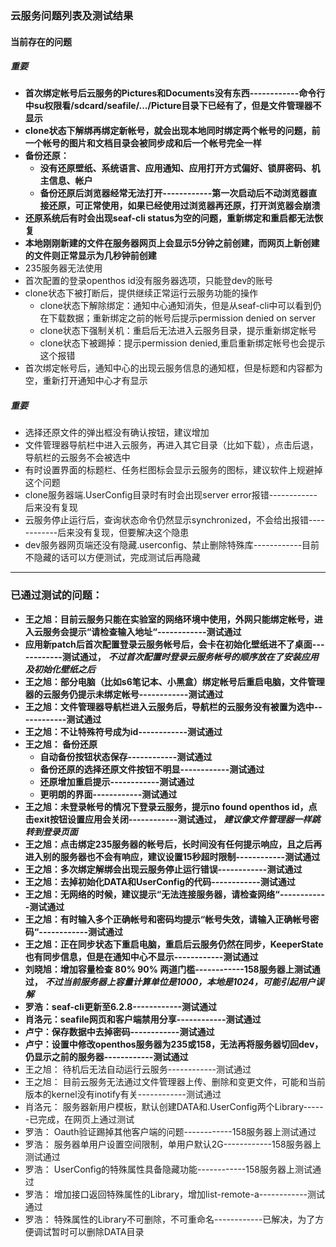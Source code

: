### 云服务问题列表及测试结果
#### 当前存在的问题
##### 重要
- **首次绑定帐号后云服务的Pictures和Documents没有东西------------命令行中su权限看/sdcard/seafile/.../Picture目录下已经有了，但是文件管理器不显示**
- **clone状态下解绑再绑定新帐号，就会出现本地同时绑定两个帐号的问题，前一个帐号的图片和文档目录会被同步成和后一个帐号完全一样**
- **备份还原：**
   - **没有还原壁纸、系统语言、应用通知、应用打开方式偏好、锁屏密码、机主信息、帐户**
   - **备份还原后浏览器经常无法打开------------第一次启动后不动浏览器直接还原，可正常使用，如果已经使用过浏览器再还原，打开浏览器会崩溃**
- **还原系统后有时会出现seaf-cli status为空的问题，重新绑定和重启都无法恢复**
- **本地刚刚新建的文件在服务器网页上会显示5分钟之前创建，而网页上新创建的文件则正常显示为几秒钟前创建**
- 235服务器无法使用
- 首次配置的登录openthos id没有服务器选项，只能登dev的账号
- clone状态下被打断后，提供继续正常运行云服务功能的操作
   - clone状态下解除绑定：通知中心通知消失，但是从seaf-cli中可以看到仍在下载数据；重新绑定之前的帐号后提示permission denied on server
   - clone状态下强制关机：重启后无法进入云服务目录，提示重新绑定帐号
   - clone状态下被踢掉：提示permission denied,重启重新绑定帐号也会提示这个报错
- 首次绑定帐号后，通知中心的出现云服务信息的通知框，但是标题和内容都为空，重新打开通知中心才有显示

##### 重要
- 选择还原文件的弹出框没有确认按钮，建议增加
- 文件管理器导航栏中进入云服务，再进入其它目录（比如下载），点击后退，导航栏的云服务不会被选中
- 有时设置界面的标题栏、任务栏图标会显示云服务的图标，建议软件上规避掉这个问题
- clone服务器端.UserConfig目录时有时会出现server error报错------------后来没有复现
- 云服务停止运行后，查询状态命令仍然显示synchronized，不会给出报错------------后来没有复现，但要解决这个隐患
- dev服务器网页端还没有隐藏.userconfig、禁止删除特殊库------------目前不隐藏的话可以方便测试，完成测试后再隐藏
***
### 已通过测试的问题：
- **王之旭：目前云服务只能在实验室的网络环境中使用，外网只能绑定帐号，进入云服务会提示“请检查输入地址“------------测试通过**
- **应用新patch后首次配置登录云服务帐号后，会卡在初始化壁纸进不了桌面------------测试通过，** ***不过首次配置时登录云服务帐号的顺序放在了安装应用及初始化壁纸之后***
- **王之旭：部分电脑（比如s6笔记本、小黑盒）绑定帐号后重启电脑，文件管理器的云服务仍提示未绑定帐号------------测试通过**
- **王之旭：文件管理器导航栏进入云服务后，导航栏的云服务没有被置为选中------------测试通过**
- **王之旭：不让特殊符号成为id------------测试通过**
- **王之旭： 备份还原**
   - **自动备份按钮状态保存------------测试通过**
   - **备份还原的选择还原文件按钮不明显------------测试通过**
   - **还原增加重启提示------------测试通过**
   - **更明朗的界面------------测试通过**
- **王之旭：未登录帐号的情况下登录云服务，提示no found openthos id，点击exit按钮设置应用会关闭------------测试通过，** ***建议像文件管理器一样跳转到登录页面***
- **王之旭：点击绑定235服务器的帐号后，长时间没有任何提示响应，且之后再进入别的服务器也不会有响应，建议设置15秒超时限制------------测试通过**
- **王之旭：多次绑定解绑会出现云服务停止运行错误------------测试通过**
- **王之旭：去掉初始化DATA和UserConfig的代码------------测试通过**
- **王之旭：无网络的时候，建议提示“无法连接服务器，请检查网络“------------测试通过**
- **王之旭：有时输入多个正确帐号和密码均提示“帐号失效，请输入正确帐号密码“------------测试通过**
- **王之旭：正在同步状态下重启电脑，重启后云服务仍然在同步，KeeperState也有同步信息，但是在通知中心不显示------------测试通过**
- **刘晓旭：增加容量检查 80% 90% 两道门槛------------158服务器上测试通过，** ***不过当前服务器上容量计算单位是1000，本地是1024，可能引起用户误解***
- **罗浩：seaf-cli更新至6.2.8------------测试通过**
- **肖洛元：seafile网页和客户端禁用分享------------测试通过**
- **卢宁：保存数据中去掉密码------------测试通过**
- **卢宁：设置中修改openthos服务器为235或158，无法再将服务器切回dev，仍显示之前的服务器------------测试通过**
- 王之旭： 待机后无法自动运行云服务------------测试通过
- 王之旭： 目前云服务无法通过文件管理器上传、删除和变更文件，可能和当前版本的kernel没有inotify有关------------测试通过
- 肖洛元： 服务器新用户模板，默认创建DATA和.UserConfig两个Library------已完成，在网页上通过测试
- 罗浩： Oauth验证踢掉其他客户端的问题------------158服务器上测试通过
- 罗浩： 服务器单用户设置空间限制，单用户默认2G------------158服务器上测试通过
- 罗浩： UserConfig的特殊属性具备隐藏功能------------158服务器上测试通过
- 罗浩： 增加接口返回特殊属性的Library，增加list-remote-a------------测试通过
- 罗浩： 特殊属性的Library不可删除，不可重命名------------已解决，为了方便调试暂时可以删除DATA目录
